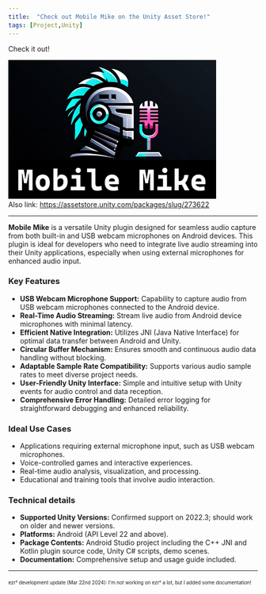 ```yaml
---
title:  "Check out Mobile Mike on the Unity Asset Store!"
tags: [Project,Unity]
---
```


Check it out!

[![Mobile Mike](/assets/img/2024-03-21-New-Asset/Icon.png)](https://assetstore.unity.com/packages/slug/273622)<br/>
Also link: <https://assetstore.unity.com/packages/slug/273622>

---

**Mobile Mike** is a versatile Unity plugin designed for seamless audio capture from both built-in and USB webcam microphones on Android devices. This plugin is ideal for developers who need to integrate live audio streaming into their Unity applications, especially when using external microphones for enhanced audio input.

### Key Features

- **USB Webcam Microphone Support:** Capability to capture audio from USB webcam microphones connected to the Android device.
- **Real-Time Audio Streaming:** Stream live audio from Android device microphones with minimal latency.
- **Efficient Native Integration:** Utilizes JNI (Java Native Interface) for optimal data transfer between Android and Unity.
- **Circular Buffer Mechanism:** Ensures smooth and continuous audio data handling without blocking.
- **Adaptable Sample Rate Compatibility:** Supports various audio sample rates to meet diverse project needs.
- **User-Friendly Unity Interface:** Simple and intuitive setup with Unity events for audio control and data reception.
- **Comprehensive Error Handling:** Detailed error logging for straightforward debugging and enhanced reliability.

### Ideal Use Cases

- Applications requiring external microphone input, such as USB webcam microphones.
- Voice-controlled games and interactive experiences.
- Real-time audio analysis, visualization, and processing.
- Educational and training tools that involve audio interaction.

### Technical details

- **Supported Unity Versions:** Confirmed support on 2022.3; should work on older and newer versions.
- **Platforms:** Android (API Level 22 and above).
- **Package Contents:** Android Studio project including the C++ JNI and Kotlin plugin source code, Unity C# scripts, demo scenes.
- **Documentation:** Comprehensive setup and usage guide included.

---
<sub><sup>ezr² development update (Mar 22nd 2024): I'm not working on ezr² a lot, but I added some documentation!</sup></sub>